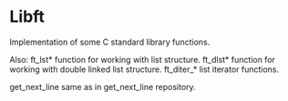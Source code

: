 # Libft
Implementation of some C standard library functions.

Also:
ft_lst* function for working with list structure.
ft_dlst* function for working with double linked list structure.
ft_diter_* list iterator functions.

get_next_line same as in get_next_line repository.
